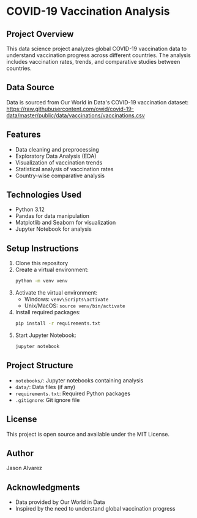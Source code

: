 # COVID-19 Vaccination Analysis

## Project Overview
This data science project analyzes global COVID-19 vaccination data to understand vaccination progress across different countries. The analysis includes vaccination rates, trends, and comparative studies between countries.

## Data Source
Data is sourced from Our World in Data's COVID-19 vaccination dataset:
https://raw.githubusercontent.com/owid/covid-19-data/master/public/data/vaccinations/vaccinations.csv

## Features
- Data cleaning and preprocessing
- Exploratory Data Analysis (EDA)
- Visualization of vaccination trends
- Statistical analysis of vaccination rates
- Country-wise comparative analysis

## Technologies Used
- Python 3.12
- Pandas for data manipulation
- Matplotlib and Seaborn for visualization
- Jupyter Notebook for analysis

## Setup Instructions
1. Clone this repository
2. Create a virtual environment:
   ```bash
   python -m venv venv
   ```
3. Activate the virtual environment:
   - Windows: `venv\Scripts\activate`
   - Unix/MacOS: `source venv/bin/activate`
4. Install required packages:
   ```bash
   pip install -r requirements.txt
   ```
5. Start Jupyter Notebook:
   ```bash
   jupyter notebook
   ```

## Project Structure
- `notebooks/`: Jupyter notebooks containing analysis
- `data/`: Data files (if any)
- `requirements.txt`: Required Python packages
- `.gitignore`: Git ignore file

## License
This project is open source and available under the MIT License.

## Author
Jason Alvarez

## Acknowledgments
- Data provided by Our World in Data
- Inspired by the need to understand global vaccination progress